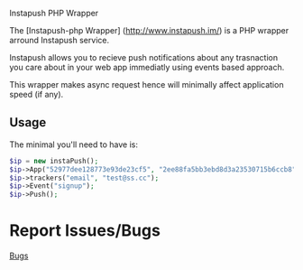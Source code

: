 Instapush PHP Wrapper

The [Instapush-php Wrapper] (http://www.instapush.im/) is
a PHP wrapper arround Instapush service.

Instapush allows you to recieve push notifications about any trasnaction you care about in your web app immediatly using events based approach.

This wrapper makes async request hence will minimally affect application speed (if any).

Usage
-----
The minimal you'll need to have is:
```php
$ip = new instaPush();
$ip->App("52977dee128773e93de23cf5", "2ee88fa5bb3ebd8d3a23530715b6ccb8");
$ip->trackers("email", "test@ss.cc");
$ip->Event("signup");
$ip->Push();
```


Report Issues/Bugs
===============
[Bugs](http://instapush.im/bugs)
